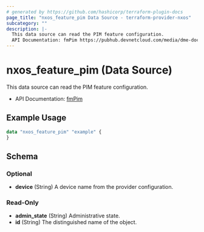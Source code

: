 ```yaml
---
# generated by https://github.com/hashicorp/terraform-plugin-docs
page_title: "nxos_feature_pim Data Source - terraform-provider-nxos"
subcategory: ""
description: |-
  This data source can read the PIM feature configuration.
  API Documentation: fmPim https://pubhub.devnetcloud.com/media/dme-docs-10-2-2/docs/Feature%20Management/fm:Pim/
---
```


# nxos_feature_pim (Data Source)

This data source can read the PIM feature configuration.

- API Documentation: [fmPim](https://pubhub.devnetcloud.com/media/dme-docs-10-2-2/docs/Feature%20Management/fm:Pim/)

## Example Usage

```terraform
data "nxos_feature_pim" "example" {
}
```

<!-- schema generated by tfplugindocs -->
## Schema

### Optional

- **device** (String) A device name from the provider configuration.

### Read-Only

- **admin_state** (String) Administrative state.
- **id** (String) The distinguished name of the object.



